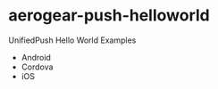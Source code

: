 aerogear-push-helloworld
========================

UnifiedPush Hello World Examples

* Android
* Cordova
* iOS
